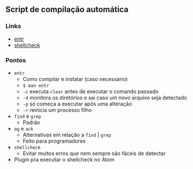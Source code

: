 ## Script de compilação automática

### Links
- [entr](http://entrproject.org/)
- [shellcheck](https://github.com/koalaman/shellcheck)

### Pontos

- `entr`
  - Como compilar e instalar (caso necessário)
  - `$ man entr`
  - `-c` executa `clear` antes de executar o comando passado
  - `-d` monitora os diretórios e sai caso um novo arquivo seja detectado
  - `-p` só começa a executar após uma alteração
  - `-r` reinicia um processo filho
- `find` e `grep`
  - Padrão
- `ag` e `ack`
  - Alternativas em relação a `find` | `grep`
  - Feito para programadores
- `shellcheck`
  - Evitar muitos erros que nem sempre são fáceis de detectar
- Plugin pra executar o shellcheck no Atom

